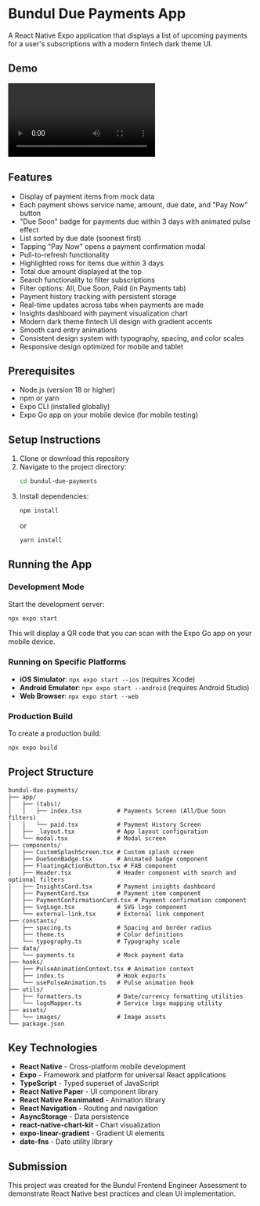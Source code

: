 # Bundul Due Payments App

A React Native Expo application that displays a list of upcoming payments for a user's subscriptions with a modern fintech dark theme UI.

## Demo

![App Demo](./assets/Screen%20Recording%202025-10-23%20at%2000.41.36.mp4)

## Features

- Display of payment items from mock data
- Each payment shows service name, amount, due date, and "Pay Now" button
- "Due Soon" badge for payments due within 3 days with animated pulse effect
- List sorted by due date (soonest first)
- Tapping "Pay Now" opens a payment confirmation modal
- Pull-to-refresh functionality
- Highlighted rows for items due within 3 days
- Total due amount displayed at the top
- Search functionality to filter subscriptions
- Filter options: All, Due Soon, Paid (in Payments tab)
- Payment history tracking with persistent storage
- Real-time updates across tabs when payments are made
- Insights dashboard with payment visualization chart
- Modern dark theme fintech UI design with gradient accents
- Smooth card entry animations
- Consistent design system with typography, spacing, and color scales
- Responsive design optimized for mobile and tablet

## Prerequisites

- Node.js (version 18 or higher)
- npm or yarn
- Expo CLI (installed globally)
- Expo Go app on your mobile device (for mobile testing)

## Setup Instructions

1. Clone or download this repository
2. Navigate to the project directory:
   ```bash
   cd bundul-due-payments
   ```
3. Install dependencies:
   ```bash
   npm install
   ```
   or
   ```bash
   yarn install
   ```

## Running the App

### Development Mode

Start the development server:
```bash
npx expo start
```

This will display a QR code that you can scan with the Expo Go app on your mobile device.

### Running on Specific Platforms

- **iOS Simulator**: `npx expo start --ios` (requires Xcode)
- **Android Emulator**: `npx expo start --android` (requires Android Studio)
- **Web Browser**: `npx expo start --web`

### Production Build

To create a production build:
```bash
npx expo build
```

## Project Structure

```
bundul-due-payments/
├── app/
│   ├── (tabs)/
│   │   ├── index.tsx          # Payments Screen (All/Due Soon filters)
│   │   └── paid.tsx           # Payment History Screen
│   ├── _layout.tsx            # App layout configuration
│   └── modal.tsx              # Modal screen
├── components/
│   ├── CustomSplashScreen.tsx # Custom splash screen
│   ├── DueSoonBadge.tsx       # Animated badge component
│   ├── FloatingActionButton.tsx # FAB component
│   ├── Header.tsx             # Header component with search and optional filters
│   ├── InsightsCard.tsx       # Payment insights dashboard
│   ├── PaymentCard.tsx        # Payment item component
│   ├── PaymentConfirmationCard.tsx # Payment confirmation component
│   ├── SvgLogo.tsx            # SVG logo component
│   └── external-link.tsx      # External link component
├── constants/
│   ├── spacing.ts             # Spacing and border radius
│   ├── theme.ts               # Color definitions
│   └── typography.ts          # Typography scale
├── data/
│   └── payments.ts            # Mock payment data
├── hooks/
│   ├── PulseAnimationContext.tsx # Animation context
│   ├── index.ts               # Hook exports
│   └── usePulseAnimation.ts   # Pulse animation hook
├── utils/
│   ├── formatters.ts          # Date/currency formatting utilities
│   └── logoMapper.ts          # Service logo mapping utility
├── assets/
│   └── images/                # Image assets
└── package.json
```

## Key Technologies

- **React Native** - Cross-platform mobile development
- **Expo** - Framework and platform for universal React applications
- **TypeScript** - Typed superset of JavaScript
- **React Native Paper** - UI component library
- **React Native Reanimated** - Animation library
- **React Navigation** - Routing and navigation
- **AsyncStorage** - Data persistence
- **react-native-chart-kit** - Chart visualization
- **expo-linear-gradient** - Gradient UI elements
- **date-fns** - Date utility library

## Submission

This project was created for the Bundul Frontend Engineer Assessment to demonstrate React Native best practices and clean UI implementation.